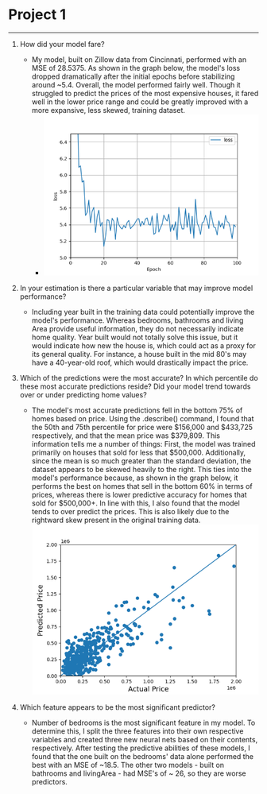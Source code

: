 # Project 1

---
1. How did your model fare?
   * My model, built on Zillow data from Cincinnati, performed with an MSE of 28.5375. As shown in the graph below, the model's
   loss dropped dramatically after the initial epochs before stabilizing around ~5.4. Overall, the model performed fairly well. Though it struggled
     to predict the prices of the most expensive houses, it fared well in the lower price range and could be greatly improved with a 
     more expansive, less skewed, training dataset.
     * ![img_9.png](../images/img_9.png)
   
2. In your estimation is there a particular variable that may improve model performance?
   * Including year built in the training data could potentially improve the model's performance. Whereas bedrooms, bathrooms and living Area provide
   useful information, they do not necessarily indicate home quality. Year built would not totally solve this issue, but it would indicate how new
     the house is, which could act as a proxy for its general quality. For instance, a house built in the mid 80's may have a 40-year-old roof, which would drastically impact the price.
     
3. Which of the predictions were the most accurate? In which percentile do these most accurate predictions reside? Did your model trend towards over or under predicting home values?
    * The model's most accurate predictions fell in the bottom 75% of homes based on price. Using the .describe() command, I found that the 50th and 75th percentile for price
      were $156,000 and $433,725 respectively, and that the mean price was $379,809. This information tells me a number of things: First, the model was trained primarily on houses that sold for
      less that $500,000. Additionally, since the mean is so much greater than the standard deviation, the dataset appears to be skewed heavily to the right. This ties into the model's performance
      because, as shown in the graph below, it performs the best on homes that sell in the bottom 60% in terms of prices, whereas there is lower predictive accuracy for homes that
      sold for $500,000+. In line with this, I also found that the model tends to over predict the prices. This is also likely due to the rightward skew
      present in the original training data.
        ![img_8.png](../images/img_8.png)
   
4. Which feature appears to be the most significant predictor?
    * Number of bedrooms is the most significant feature in my model. To determine this, I split the three features into their own respective variables and created
   three new neural nets based on their contents, respectively. After testing the predictive abilities of these models, I found that
      the one built on the bedrooms' data alone performed the best with an MSE of ~18.5. The other two models - built on bathrooms and livingArea - had MSE's of
      ~ 26, so they are worse predictors.
